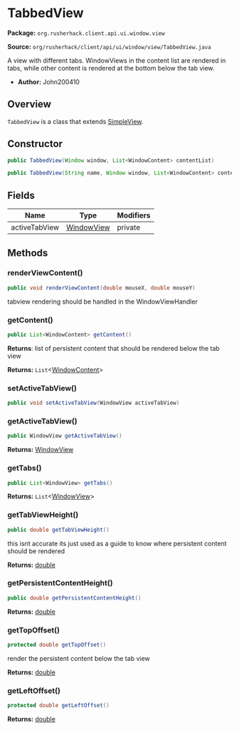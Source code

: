 # TabbedView

**Package:** `org.rusherhack.client.api.ui.window.view`

**Source:** `org/rusherhack/client/api/ui/window/view/TabbedView.java`

A view with different tabs.
WindowViews in the content list are rendered in tabs, while other content is rendered at the bottom below the tab view.
* **Author:** John200410



## Overview

`TabbedView` is a class that extends [SimpleView](/client/api/ui/window/view/SimpleView.md).

## Constructor

```java
public TabbedView(Window window, List<WindowContent> contentList)
```

```java
public TabbedView(String name, Window window, List<WindowContent> contentList)
```

## Fields

| Name | Type | Modifiers |
|------|------|----------|
| activeTabView | [WindowView](/client/api/ui/window/view/WindowView.md) | private |


## Methods

### renderViewContent()

```java
public void renderViewContent(double mouseX, double mouseY)
```

tabview rendering should be handled in the WindowViewHandler

### getContent()

```java
public List<WindowContent> getContent()
```

**Returns**: list of persistent content that should be rendered below the tab view



**Returns:** `List`<[WindowContent](/client/api/ui/window/content/WindowContent.md)>

### setActiveTabView()

```java
public void setActiveTabView(WindowView activeTabView)
```

### getActiveTabView()

```java
public WindowView getActiveTabView()
```

**Returns:** [WindowView](/client/api/ui/window/view/WindowView.md)

### getTabs()

```java
public List<WindowView> getTabs()
```

**Returns:** `List`<[WindowView](/client/api/ui/window/view/WindowView.md)>

### getTabViewHeight()

```java
public double getTabViewHeight()
```

this isnt accurate its just used as a guide to know where persistent content should be rendered

**Returns:** [double](https://docs.oracle.com/en/java/javase/21/docs/api/java.base/java/lang/Double.html)

### getPersistentContentHeight()

```java
public double getPersistentContentHeight()
```

**Returns:** [double](https://docs.oracle.com/en/java/javase/21/docs/api/java.base/java/lang/Double.html)

### getTopOffset()

```java
protected double getTopOffset()
```

render the persistent content below the tab view

**Returns:** [double](https://docs.oracle.com/en/java/javase/21/docs/api/java.base/java/lang/Double.html)

### getLeftOffset()

```java
protected double getLeftOffset()
```

**Returns:** [double](https://docs.oracle.com/en/java/javase/21/docs/api/java.base/java/lang/Double.html)

